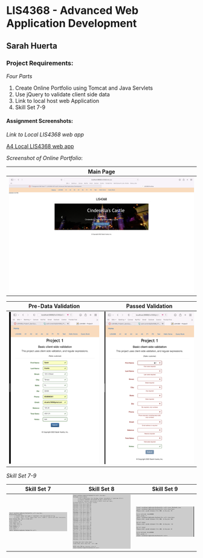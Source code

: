 
# LIS4368 - Advanced Web Application Development

## Sarah Huerta

### Project Requirements:

*Four Parts*

1. Create Online Portfolio using Tomcat and Java Servlets
2. Use jQuery to validate client side data
3. Link to local host web Application
4. Skill Set 7-9


#### Assignment Screenshots:

*Link to Local LIS4368 web app*

[A4 Local LIS4368 web app](http://localhost:9999/lis4368/index.php)


*Screenshot of Online Portfolio*:

| Main Page |
| ----------------------------------- |
| ![P1 Screenshot 1](img/main.png) |


| Pre-Data Validation | Passed Validation |
| ----------------------------------- |  ----------------------------------- |
|  ![P1 Screenshot 2](img/pass.png) | ![P1 Screenshot 3](img/fail.png) |

*Skill Set 7-9*

| Skill Set 7 | Skill Set 8 | Skill Set 9 |
| -----------------------------------| ----------------------------------- | ----------------------------------- |
| ![Skill set 7](img/ss7.png) | ![Skill set 8](img/ss8.png) | ![Skill set 9](img/ss9.png) |
